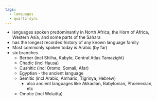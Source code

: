 ```yaml
---
tags:
  - languages
  - quartz-sync
---
```


- languages spoken predominantly in North Africa, the Horn of Africa, Western Asia, and some parts of the Sahara
- has the longest recorded history of any known language family
- Most commonly spoken today is Arabic (by far)
- six branches
    - Berber (incl Shilha, Kabyle, Central Atlas Tamazight)
    - Chadic (incl Hausa)
    - Cushitic (incl Oromo, Somali, Afar)
    - Egyptian - the ancient language
    - Semitic (incl Arabic, Amharic, Tigrinya, Hebrew)
        - also ancient languages like Akkadian, Babylonian, Phoenecian, etc
    - Omotic (incl Wolaitta)